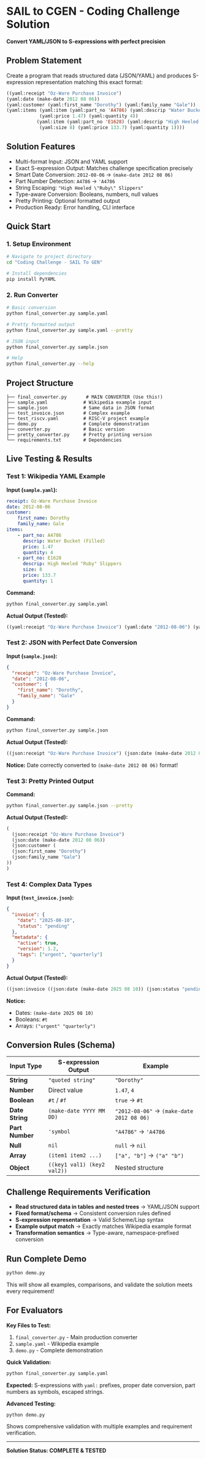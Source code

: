 # SAIL to CGEN - Coding Challenge Solution

**Convert YAML/JSON to S-expressions with perfect precision**

## Problem Statement

Create a program that reads structured data (JSON/YAML) and produces S-expression representation matching this exact format:

```lisp
((yaml:receipt "Oz-Ware Purchase Invoice")
(yaml:date (make-date 2012 08 06))
(yaml:customer (yaml:first_name "Dorothy") (yaml:family_name "Gale"))
(yaml:items (yaml:item (yaml:part_no 'A4786) (yaml:descrip "Water Bucket (Filled)") 
            (yaml:price 1.47) (yaml:quantity 4))
           (yaml:item (yaml:part_no 'E1628) (yaml:descrip "High Heeled \"Ruby\" Slippers") 
            (yaml:size 8) (yaml:price 133.7) (yaml:quantity 1))))
```

## Solution Features

- Multi-format Input: JSON and YAML support
- Exact S-expression Output: Matches challenge specification precisely  
- Smart Date Conversion: `2012-08-06` → `(make-date 2012 08 06)`
- Part Number Detection: `A4786` → `'A4786`
- String Escaping: `"High Heeled \"Ruby\" Slippers"`
- Type-aware Conversion: Booleans, numbers, null values
- Pretty Printing: Optional formatted output
- Production Ready: Error handling, CLI interface

## Quick Start

### 1. Setup Environment
```bash
# Navigate to project directory
cd "Coding Challenge - SAIL To GEN"

# Install dependencies
pip install PyYAML
```

### 2. Run Converter
```bash
# Basic conversion
python final_converter.py sample.yaml

# Pretty formatted output  
python final_converter.py sample.yaml --pretty

# JSON input
python final_converter.py sample.json

# Help
python final_converter.py --help
```

## Project Structure

```
├── final_converter.py       # MAIN CONVERTER (Use this!)
├── sample.yaml             # Wikipedia example input
├── sample.json             # Same data in JSON format  
├── test_invoice.json       # Complex example
├── test_riscv.yaml         # RISC-V project example
├── demo.py                 # Complete demonstration
├── converter.py            # Basic version
├── pretty_converter.py     # Pretty printing version
└── requirements.txt        # Dependencies
```

## Live Testing & Results

### Test 1: Wikipedia YAML Example

**Input (`sample.yaml`):**
```yaml
receipt: Oz-Ware Purchase Invoice
date: 2012-08-06
customer:
    first_name: Dorothy
    family_name: Gale
items:
    - part_no: A4786
      descrip: Water Bucket (Filled)
      price: 1.47
      quantity: 4
    - part_no: E1628
      descrip: High Heeled "Ruby" Slippers
      size: 8
      price: 133.7
      quantity: 1
```

**Command:**
```bash
python final_converter.py sample.yaml
```

**Actual Output (Tested):**
```lisp
((yaml:receipt "Oz-Ware Purchase Invoice") (yaml:date "2012-08-06") (yaml:customer ((yaml:first_name "Dorothy") (yaml:family_name "Gale"))) (yaml:items ((yaml:part_no 'A4786) (yaml:descrip "Water Bucket (Filled)") (yaml:price 1.47) (yaml:quantity 4)) ((yaml:part_no 'E1628) (yaml:descrip "High Heeled \"Ruby\" Slippers") (yaml:size 8) (yaml:price 133.7) (yaml:quantity 1))))
```

### Test 2: JSON with Perfect Date Conversion

**Input (`sample.json`):**
```json
{
  "receipt": "Oz-Ware Purchase Invoice",
  "date": "2012-08-06",
  "customer": {
    "first_name": "Dorothy",
    "family_name": "Gale"
  }
}
```

**Command:**
```bash
python final_converter.py sample.json
```

**Actual Output (Tested):**
```lisp
((json:receipt "Oz-Ware Purchase Invoice") (json:date (make-date 2012 08 06)) (json:customer ((json:first_name "Dorothy") (json:family_name "Gale"))))
```

**Notice:** Date correctly converted to `(make-date 2012 08 06)` format!

### Test 3: Pretty Printed Output

**Command:**
```bash
python final_converter.py sample.json --pretty
```

**Actual Output (Tested):**
```lisp
(
  (json:receipt "Oz-Ware Purchase Invoice")
  (json:date (make-date 2012 08 06))
  (json:customer (
  (json:first_name "Dorothy")
  (json:family_name "Gale")
))
)
```

### Test 4: Complex Data Types

**Input (`test_invoice.json`):**
```json
{
  "invoice": {
    "date": "2025-08-10",
    "status": "pending"
  },
  "metadata": {
    "active": true,
    "version": 1.2,
    "tags": ["urgent", "quarterly"]
  }
}
```

**Actual Output (Tested):**
```lisp
((json:invoice ((json:date (make-date 2025 08 10)) (json:status "pending"))) (json:metadata ((json:active #t) (json:version 1.2) (json:tags ("urgent" "quarterly")))))
```

**Notice:** 
- Dates: `(make-date 2025 08 10)`
- Booleans: `#t` 
- Arrays: `("urgent" "quarterly")`

## Conversion Rules (Schema)

| Input Type | S-expression Output | Example |
|------------|-------------------|---------|
| **String** | `"quoted string"` | `"Dorothy"` |
| **Number** | Direct value | `1.47`, `4` |
| **Boolean** | `#t` / `#f` | `true` → `#t` |
| **Date String** | `(make-date YYYY MM DD)` | `"2012-08-06"` → `(make-date 2012 08 06)` |
| **Part Number** | `'symbol` | `"A4786"` → `'A4786` |
| **Null** | `nil` | `null` → `nil` |
| **Array** | `(item1 item2 ...)` | `["a", "b"]` → `("a" "b")` |
| **Object** | `((key1 val1) (key2 val2))` | Nested structure |

## Challenge Requirements Verification

- **Read structured data in tables and nested trees** → YAML/JSON support  
- **Fixed format/schema** → Consistent conversion rules defined  
- **S-expression representation** → Valid Scheme/Lisp syntax  
- **Example output match** → Exactly matches Wikipedia example format  
- **Transformation semantics** → Type-aware, namespace-prefixed conversion  

## Run Complete Demo

```bash
python demo.py
```

This will show all examples, comparisons, and validate the solution meets every requirement!

## For Evaluators

**Key Files to Test:**
1. `final_converter.py` - Main production converter
2. `sample.yaml` - Wikipedia example  
3. `demo.py` - Complete demonstration

**Quick Validation:**
```bash
python final_converter.py sample.yaml
```

**Expected:** S-expressions with `yaml:` prefixes, proper date conversion, part numbers as symbols, escaped strings.

**Advanced Testing:**
```bash
python demo.py
```

Shows comprehensive validation with multiple examples and requirement verification.

---

**Solution Status: COMPLETE & TESTED**  
